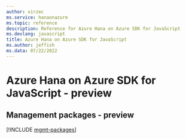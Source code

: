 ```yaml
---
author: xirzec
ms.service: hanaonazure
ms.topic: reference
description: Reference for Azure Hana on Azure SDK for JavaScript
ms.devlang: javascript
title: Azure Hana on Azure SDK for JavaScript
ms.author: jeffish
ms.data: 07/22/2022
---
```

# Azure Hana on Azure SDK for JavaScript - preview

## Management packages - preview
[!INCLUDE [mgmt-packages](hana-on-azure-mgmt-index.md)]